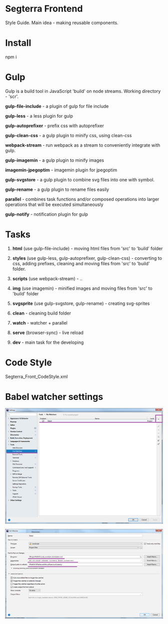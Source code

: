 # Segterra Frontend

Style Guide.
Main idea - making reusable components.

# Install

npm i

# Gulp

Gulp is a build tool in JavaScript 'build' on node streams. Working directory - 'scr'.

**gulp-file-include** - a plugin of gulp for file include

**gulp-less** - a less plugin for gulp

**gulp-autoprefixer** - prefix css with autoprefixer 

**gulp-clean-css** - a gulp plugin to minify css, using clean-css

**webpack-stream** - run webpack as a stream to conveniently integrate with gulp.

**gulp-imagemin** - a gulp plugin to minify images

**imagemin-jpegoptim** - imagemin plugin for jpegoptim 

**gulp-svgstore** - a gulp plugin to combine svg files into one with symbol.
 
**gulp-rename** - a gulp plugin to rename files easily

**parallel** - combines task functions and/or composed operations into larger operations that will be executed simultaneously

**gulp-notify** - notification plugin for gulp  


# Tasks

1. **html** (use gulp-file-include) - moving html files from 'src' to 'build' folder 

2. **styles** (use gulp-less, gulp-autoprefixer, gulp-clean-css) - converting to css, adding prefixes, cleaning and moving files from 'src' to 'build' folder.

3. **scripts** (use webpack-stream) - ..

4. **img** (use imagemin) - minified images and moving files from 'src' to 'build' folder  

5. **svgsprite** (use gulp-svgstore, gulp-rename) - creating svg-sprites

6. **clean** - cleaning build folder

7. **watch** - watcher + parallel

8. **serve** (browser-sync) - live reload

9. **dev** - main task for the developing


 # Code Style

Segterra_Front_CodeStyle.xml


# Babel watcher settings

![Add watcher](src/docs/1.png)

![Set watcher](src/docs/2.png)
